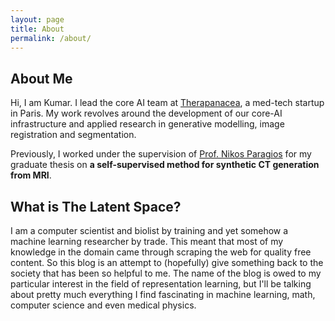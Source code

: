 ```yaml
---
layout: page
title: About
permalink: /about/
---
```


## About Me

Hi, I am Kumar. I lead the core AI team at [Therapanacea](https://www.therapanacea.eu/), a med-tech startup in Paris. My work revolves around the development of our core-AI infrastructure and applied research in generative modelling, image registration and segmentation.

Previously, I worked under the supervision of [Prof. Nikos Paragios](https://scholar.google.com/citations?user=ztx2zRKJIYwC&hl=en) for my graduate thesis on **a self-supervised method for synthetic CT generation from MRI**.

## What is The Latent Space?

I am a computer scientist and biolist by training and yet somehow a machine learning researcher by trade. This meant that most of my knowledge in the domain came through scraping the web for quality free content. So this blog is an attempt to (hopefully) give something back to the society that has been so helpful to me. The name of the blog is owed to my particular interest in the field of representation learning, but I'll be talking about pretty much everything I find fascinating in machine learning, math, computer science and even medical physics.
